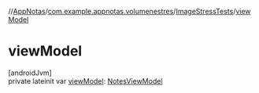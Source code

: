 //[AppNotas](../../../index.md)/[com.example.appnotas.volumenestres](../index.md)/[ImageStressTests](index.md)/[viewModel](view-model.md)

# viewModel

[androidJvm]\
private lateinit var [viewModel](view-model.md): [NotesViewModel](../../com.example.appnotas.database/-notes-view-model/index.md)

